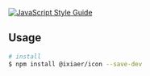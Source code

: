[![JavaScript Style Guide](https://img.shields.io/badge/code_style-standard-brightgreen.svg)](https://standardjs.com)

## Usage
```bash
# install
$ npm install @ixiaer/icon --save-dev
```
